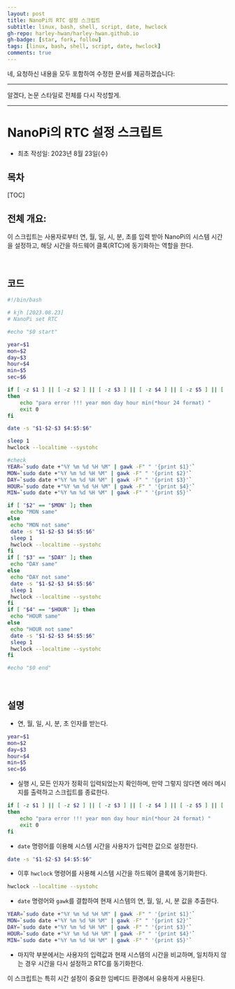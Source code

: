 ```yaml
---
layout: post
title: NanoPi의 RTC 설정 스크립트
subtitle: linux, bash, shell, script, date, hwclock
gh-repo: harley-hwan/harley-hwan.github.io
gh-badge: [star, fork, follow]
tags: [linux, bash, shell, script, date, hwclock]
comments: true
---
```


네, 요청하신 내용을 모두 포함하여 수정한 문서를 제공하겠습니다:

---

알겠다, 논문 스타일로 전체를 다시 작성할게.

---

# NanoPi의 RTC 설정 스크립트

- 최초 작성일: 2023년 8월 23일(수)

## 목차

[TOC]

## 전체 개요:

이 스크립트는 사용자로부터 연, 월, 일, 시, 분, 초를 입력 받아 NanoPi의 시스템 시간을 설정하고, 해당 시간을 하드웨어 클록(RTC)에 동기화하는 역할을 한다.

<br/>

## 코드

```bash
#!/bin/bash

# kjh [2023.08.23]
# NanoPi set RTC

#echo "$0 start"

year=$1
mon=$2
day=$3
hour=$4
min=$5
sec=$6

if [ -z $1 ] || [ -z $2 ] || [ -z $3 ] || [ -z $4 ] || [ -z $5 ] || [ -z $6 ]
then
    echo "para error !!! year mon day hour min(*hour 24 format) "
    exit 0
fi

date -s "$1-$2-$3 $4:$5:$6"

sleep 1
hwclock --localtime --systohc

#check
YEAR=`sudo date +"%Y %m %d %H %M" | gawk -F" " '{print $1}'`
MON=`sudo date +"%Y %m %d %H %M" | gawk -F" " '{print $2}'`
DAY=`sudo date +"%Y %m %d %H %M" | gawk -F" " '{print $3}'`
HOUR=`sudo date +"%Y %m %d %H %M" | gawk -F" " '{print $4}'`
MIN=`sudo date +"%Y %m %d %H %M" | gawk -F" " '{print $5}'`

if [ "$2" == "$MON" ]; then
 echo "MON same"
else
 echo "MON not same"
 date -s "$1-$2-$3 $4:$5:$6"
 sleep 1
 hwclock --localtime --systohc
fi
if [ "$3" == "$DAY" ]; then
 echo "DAY same"
else
 echo "DAY not same"
 date -s "$1-$2-$3 $4:$5:$6"
 sleep 1
 hwclock --localtime --systohc
fi
if [ "$4" == "$HOUR" ]; then
 echo "HOUR same"
else
 echo "HOUR not same"
 date -s "$1-$2-$3 $4:$5:$6"
 sleep 1
 hwclock --localtime --systohc
fi

#echo "$0 end"

```

<br/>

## 설명

- 연, 월, 일, 시, 분, 초 인자를 받는다.

```bash
year=$1
mon=$2
day=$3
hour=$4
min=$5
sec=$6
```

- 실행 시, 모든 인자가 정확히 입력되었는지 확인하며, 만약 그렇지 않다면 에러 메시지를 출력하고 스크립트를 종료한다.

```bash
if [ -z $1 ] || [ -z $2 ] || [ -z $3 ] || [ -z $4 ] || [ -z $5 ] || [ -z $6 ]
then
    echo "para error !!! year mon day hour min(*hour 24 format) "
    exit 0
fi
```

- `date` 명령어를 이용해 시스템 시간을 사용자가 입력한 값으로 설정한다.

```bash
date -s "$1-$2-$3 $4:$5:$6"
```

- 이후 `hwclock` 명령어를 사용해 시스템 시간을 하드웨어 클록에 동기화한다.

```bash
hwclock --localtime --systohc
```

- `date` 명령어와 `gawk`를 결합하여 현재 시스템의 연, 월, 일, 시, 분 값을 추출한다.

```bash
YEAR=`sudo date +"%Y %m %d %H %M" | gawk -F" " '{print $1}'`
MON=`sudo date +"%Y %m %d %H %M" | gawk -F" " '{print $2}'`
DAY=`sudo date +"%Y %m %d %H %M" | gawk -F" " '{print $3}'`
HOUR=`sudo date +"%Y %m %d %H %M" | gawk -F" " '{print $4}'`
MIN=`sudo date +"%Y %m %d %H %M" | gawk -F" " '{print $5}'`
```

- 마지막 부분에서는 사용자의 입력값과 현재 시스템의 시간을 비교하며, 일치하지 않는 경우 시간을 다시 설정하고 RTC를 동기화한다.

이 스크립트는 특히 시간 설정이 중요한 임베디드 환경에서 유용하게 사용된다.
